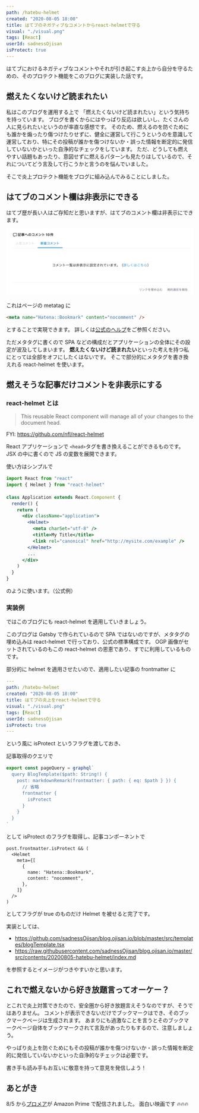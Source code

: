 ```yaml
---
path: /hatebu-helmet
created: "2020-08-05 18:00"
title: はてブのネガティブなコメントからreact-helmetで守る
visual: "./visual.png"
tags: [React]
userId: sadnessOjisan
isProtect: true
---
```


はてブにおけるネガティブなコメントやそれが引き起こす炎上から自分を守るための、そのプロテクト機能をこのブログに実装した話です。

## 燃えたくないけど読まれたい

私はこのブログを運用する上で 「燃えたくないけど読まれたい」という気持ちを持っています。
ブログを書くからにはやっぱり反応は欲しいし、たくさんの人に見られたいというのが率直な感想です。
そのため、燃えるのを防ぐためにも誰かを煽ったり傷つけたりせずに、健全に運営して行こうというのを意識して運営しており、特にその投稿が誰かを傷つけないか・誤った情報を断定的に発信していないかといった自浄的なチェックをしています。
ただ、どうしても燃えやすい話題もあったり、意図せずに燃えるパターンも見たりはしているので、それについてどう言及して行こうかと言うのを悩んでいました。

そこで炎上プロテクト機能をブログに組み込んでみることにしました。

## はてブのコメント欄は非表示にできる

はてブ歴が長い人はご存知だと思いますが、はてブのコメント欄は非表示にできます。

![非表示](./mienai.png)

これはページの metatag に

```html
<meta name="Hatena::Bookmark" content="nocomment" />
```

とすることで実現できます。
詳しくは[公式のヘルプ](https://b.hatena.ne.jp/help/entry/nocomment)をご参照ください。

ただメタタグに書くので SPA などの構成だとアプリケーションの全体にその設定が波及してしまいます。
**燃えたくないけど読まれたい**といった考えを持つ私にとっては全部をオフにしたくはないです。
そこで部分的にメタタグを書き換えれる react-helmet を使います。

## 燃えそうな記事だけコメントを非表示にする

### react-helmet とは

> This reusable React component will manage all of your changes to the document head.

FYI: https://github.com/nfl/react-helmet

React アプリケーションで `<head>`タグを書き換えることができるものです。
JSX の中に書くので JS の変数を展開できます。

使い方はシンプルで

```jsx
import React from "react"
import { Helmet } from "react-helmet"

class Application extends React.Component {
  render() {
    return (
      <div className="application">
        <Helmet>
          <meta charSet="utf-8" />
          <title>My Title</title>
          <link rel="canonical" href="http://mysite.com/example" />
        </Helmet>
        ...
      </div>
    )
  }
}
```

のように使います。（公式例）

### 実装例

ではこのブログにも react-helmet を適用していきましょう。

このブログは Gatsby で作られているので SPA ではないのですが、メタタグの埋め込みは react-helmet で行っており、公式の標準構成です。
OGP 画像がセットされているのもこの react-helmet の恩恵であり、すでに利用しているものです。

部分的に helmet を適用させたいので、適用したい記事の frontmatter に

```yml
---
path: /hatebu-helmet
created: "2020-08-05 18:00"
title: はてブの炎上をreact-helmetで守る
visual: "./visual.png"
tags: [React]
userId: sadnessOjisan
isProtect: true
---

```

という風に isProtect というフラグを渡しておき、

記事取得のクエリで

```js
export const pageQuery = graphql`
  query BlogTemplate($path: String!) {
    post: markdownRemark(frontmatter: { path: { eq: $path } }) {
      // 省略
      frontmatter {
        isProtect
      }
    }
  }
`
```

として isProtect のフラグを取得し、記事コンポーネントで

```tsx
post.frontmatter.isProtect && (
  <Helmet
    meta={[
      {
        name: "Hatena::Bookmark",
        content: "nocomment",
      },
    ]}
  />
)
```

としてフラグが true のものだけ Helmet を被せると完了です。

実装としては、

- https://github.com/sadnessOjisan/blog.ojisan.io/blob/master/src/templates/blogTemplate.tsx
- https://raw.githubusercontent.com/sadnessOjisan/blog.ojisan.io/master/src/contents/20200805-hatebu-helmet/index.md

を参照するとイメージがつきやすいかと思います。

## これで燃えないから好き放題言ってオーケー？

とこれで炎上対策できたので、安全圏から好き放題言えそうなのですが、そうではありません。
コメントが表示できないだけでブックマークはでき、そのブックマークページは生成されます。
あまりにも過激なことを言うとそのブックマークページ自体をブックマークされて言及があったりもするので、注意しましょう。

やっぱり炎上を防ぐためにもその投稿が誰かを傷つけないか・誤った情報を断定的に発信していないかといった自浄的なチェックは必要です。

書き手も読み手もお互いに敬意を持って意見を発信しよう！

## あとがき

8/5 から[プロメア](https://www.amazon.co.jp/gp/video/detail/B088TWX2QS/ref=atv_dp_share_cu_r)が Amazon Prime で配信されました。
面白い映画です 🔥🔥🔥

